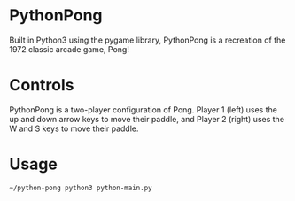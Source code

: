 # PythonPong

Built in Python3 using the pygame library, PythonPong is a recreation of the 1972 classic arcade game, Pong! 

# Controls
PythonPong is a two-player configuration of Pong. Player 1 (left) uses the up and down arrow keys to move their paddle, and Player 2 (right) uses the W and S keys to move their paddle.

# Usage
```
~/python-pong python3 python-main.py
```